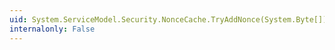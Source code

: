 ```yaml
---
uid: System.ServiceModel.Security.NonceCache.TryAddNonce(System.Byte[])
internalonly: False
---
```

